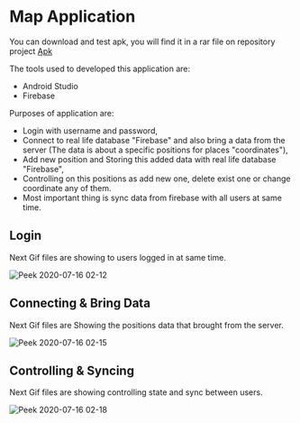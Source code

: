 # Map Application

You can download and test apk, you will find it in a rar file on repository project [Apk](https://github.com/TahaGitHub/Map-Application/blob/master/Map_Application.zip)

The tools used to developed this application are:
* Android Studio
* Firebase


Purposes of application are:
- Login with username and password,
- Connect to real life database "Firebase" and also bring a data from the server (The data is about a specific positions for places "coordinates"),
- Add new position and Storing this added data with real life database "Firebase",
- Controlling on this positions as add new one, delete exist one or change coordinate any of them.
- Most important thing is sync data from firebase with all users at same time.

## Login
Next Gif files are showing to users logged in at same time.

![Peek 2020-07-16 02-12](https://user-images.githubusercontent.com/68125916/87609251-ad574700-c70a-11ea-88df-0ab2461392ee.gif)

## Connecting & Bring Data
Next Gif files are Showing the positions data that brought from the server.

![Peek 2020-07-16 02-15](https://user-images.githubusercontent.com/68125916/87609343-f909f080-c70a-11ea-9528-080256ca02e4.gif)

## Controlling & Syncing
Next Gif files are showing controlling state and sync between users.

![Peek 2020-07-16 02-18](https://user-images.githubusercontent.com/68125916/87609361-06bf7600-c70b-11ea-84ab-20031c69dc12.gif)
